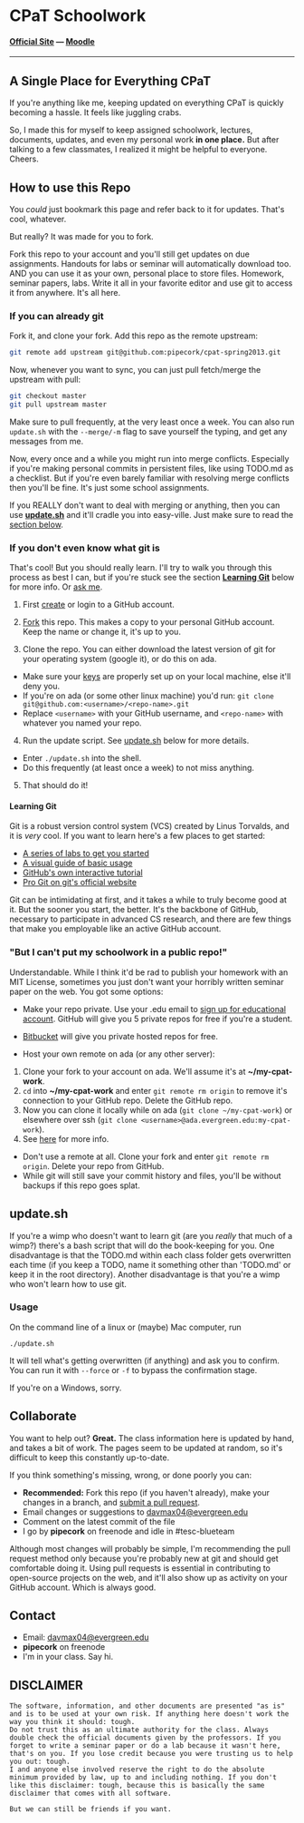 CPaT Schoolwork
===============
#### [Official Site][cpat-blog] —  [Moodle][cpat-moodle]

***

## A Single Place for Everything CPaT
If you're anything like me, keeping updated on everything CPaT is quickly becoming a hassle. 
It feels like juggling crabs.


So, I made this for myself to keep assigned schoolwork, lectures, documents, updates, and even my personal work **in one place.** But after talking to a few classmates, I realized it might be helpful to everyone. Cheers.

## How to use this Repo
You *could* just bookmark this page and refer back to it for updates. That's cool, whatever. 

But really? It was made for you to fork. 

Fork this repo to your account and you'll still get updates on due assignments. Handouts for labs or seminar will automatically download too. AND you can use it as your own, personal place to store files. Homework, seminar papers, labs. Write it all in your favorite editor and use git to access it from anywhere. It's all here.

### If you can already git
Fork it, and clone your fork. Add this repo as the remote upstream:

```bash
git remote add upstream git@github.com:pipecork/cpat-spring2013.git
```

Now, whenever you want to sync, you can just pull fetch/merge the upstream with pull:

```bash
git checkout master
git pull upstream master
```

Make sure to pull frequently, at the very least once a week. You can also run ```update.sh``` with the ```--merge/-m``` flag to save yourself the typing, and get any messages from me.

Now, every once and a while you might run into merge conflicts. Especially if you're making personal commits in persistent files, like using TODO.md as a checklist. But if you're even barely familiar with resolving merge conflicts then you'll be fine. It's just some school assignments.

If you REALLY don't want to deal with merging or anything, then you can use [**update.sh**](#updatesh) and it'll cradle you into easy-ville. Just make sure to read the [section below](#updatesh).

### If you don't even know what git is
That's cool! But you should really learn. I'll try to walk you through this process as best I can, but if you're stuck see the section [**Learning Git**](#learning-git) below for more info. Or [ask me](#contact).

1. First [create](https://github.com/signup/free) or login to a GitHub account. 

2. [Fork](https://help.github.com/articles/fork-a-repo) this repo. This makes a copy to your personal GitHub account. Keep the name or change it, it's up to you.

3. Clone the repo. You can either download the latest version of git for your operating system (google it), or do this on ada.
 * Make sure your [keys](https://github.com/settings/ssh) are properly set up on your local machine, else it'll deny you.
 * If you're on ada (or some other linux machine) you'd run: ```git clone git@github.com:<username>/<repo-name>.git ```
  * Replace ```<username>``` with your GitHub username, and ```<repo-name>``` with whatever you named your repo.

4. Run the update script. See [update.sh](#updatesh) below for more details.
 * Enter ```./update.sh``` into the shell.
 * Do this frequently (at least once a week) to not miss anything.

5. That should do it!

#### Learning Git
Git is a robust version control system (VCS) created by Linus Torvalds, and it is *very* cool. If you want to learn here's a few places to get started:

* [A series of labs to get you started](http://gitimmersion.com/)
* [A visual guide of basic usage](http://marklodato.github.io/visual-git-guide/index-en.html)
* [GitHub's own interactive tutorial](http://try.github.io/)
* [Pro Git on git's official website](http://git-scm.com/book)

Git can be intimidating at first, and it takes a while to truly become good at it. But the sooner you start, the better. It's the backbone of GitHub, necessary to participate in advanced CS research, and there are few things that make you employable like an active GitHub account.

### "But I can't put my schoolwork in a public repo!"
Understandable. While I think it'd be rad to publish your homework with an MIT License, sometimes you just don't want your horribly written seminar paper on the web. You got some options:

* Make your repo private. Use your .edu email to [sign up for educational account](https://github.com/edu). GitHub will give you 5 private repos for free if you're a student.

* [Bitbucket](https://bitbucket.org/) will give you private hosted repos for free.

* Host your own remote on ada (or any other server):
 1. Clone your fork to your account on ada. We'll assume it's at **~/my-cpat-work**. 
 2. ```cd``` into **~/my-cpat-work** and enter ```git remote rm origin``` to remove it's connection to your GitHub repo. Delete the GitHub repo.
 3. Now you can clone it locally while on ada (```git clone ~/my-cpat-work```) or elsewhere over ssh (```git clone <username>@ada.evergreen.edu:my-cpat-work```).
 4. See [here](http://git-scm.com/book/en/Git-on-the-Server-The-Protocols) for more info.

* Don't use a remote at all. Clone your fork and enter ```git remote rm origin```. Delete your repo from GitHub.
 * While git will still save your commit history and files, you'll be without backups if this repo goes splat.

## update.sh
If you're a wimp who doesn't want to learn git (are you *really* that much of a wimp?) there's a bash script that will do the book-keeping for you. One disadvantage is that the TODO.md within each class folder gets overwritten each time (if you keep a TODO, name it something other than 'TODO.md' or keep it in the root directory). Another disadvantage is that you're a wimp who won't learn how to use git. 

### Usage
On the command line of a linux or (maybe) Mac computer, run
```
./update.sh
```

It will tell what's getting overwritten (if anything) and ask you to confirm. You can run it with ```--force``` or ```-f``` to bypass the confirmation stage.

If you're on a Windows, sorry.

## Collaborate
You want to help out? **Great.** The class information here is updated by hand, and takes a bit of work. The pages seem to be updated at random, so it's difficult to keep this constantly up-to-date.

If you think something's missing, wrong, or done poorly you can:

* **Recommended:** Fork this repo (if you haven't already), make your changes in a branch, and [submit a pull request](https://help.github.com/articles/using-pull-requests).
* Email changes or suggestions to davmax04@evergreen.edu
* Comment on the latest commit of the file 
* I go by **pipecork** on freenode and idle in #tesc-blueteam

Although most changes will probably be simple, I'm recommending the pull request method only because you're probably new at git and should get comfortable doing it. Using pull requests is essential in contributing to open-source projects on the web, and it'll also show up as activity on your GitHub account. Which is always good.

## Contact
* Email: davmax04@evergreen.edu
* **pipecork** on freenode
* I'm in your class. Say hi.

## DISCLAIMER

```
The software, information, and other documents are presented "as is" 
and is to be used at your own risk. If anything here doesn't work the 
way you think it should: tough. 
Do not trust this as an ultimate authority for the class. Always 
double check the official documents given by the professors. If you 
forget to write a seminar paper or do a lab because it wasn't here, 
that's on you. If you lose credit because you were trusting us to help 
you out: tough. 
I and anyone else involved reserve the right to do the absolute 
minimum provided by law, up to and including nothing. If you don't 
like this disclaimer: tough, because this is basically the same 
disclaimer that comes with all software. 

But we can still be friends if you want.
```


<!--- Link Directory -->
[cpat-blog]: http://blogs.evergreen.edu/cpat
[cpat-moodle]: https://moodle.evergreen.edu/course/view.php?id=3105

